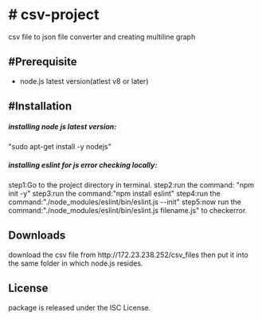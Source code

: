 <h1># csv-project</h1>
csv file to json file converter and creating multiline graph

<h2>#Prerequisite</h2>
<ul>
  <li>node.js latest version(atlest v8 or later)</li>
</ul>

<h2>#Installation</h2>
<h5>installing node js latest version:</h5>
<p>"sudo apt-get install -y nodejs" </p>
<h5>installing eslint for js error checking locally:</h5>
step1:Go to the project directory in terminal.
step2:run the command: "npm init -y"
step3:run the command:"npm install eslint"
step4:run the command:"./node_modules/eslint/bin/eslint.js --init"
step5:now run the command:"./node_modules/eslint/bin/eslint.js filename.js" to checkerror.
<h2>Downloads</h2>
download the csv file from http://172.23.238.252/csv_files then put it into the same folder in which node.js resides.

<h2> License</h2>
package is released under the ISC License.
